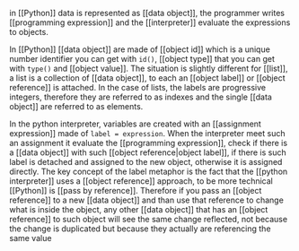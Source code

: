 in [[Python]] data is represented as [[data object]], the programmer writes [[programming expression]] and the [[interpreter]] evaluate the expressions to objects.

In [[Python]] [[data object]] are made of [[object id]] which is a unique number identifier you can get with `id()`, [[object type]] that you can get with `type()` and [[object value]].
The situation is slightly different for [[list]], a list is a collection of [[data object]], to each an [[object label]] or [[object reference]] is attached. In the case of lists, the labels are progressive integers, therefore they are referred to as indexes and the single [[data object]] are referred to as elements.

In the python interpreter, variables are created with an [[assignment expression]] made of `label = expression`. When the interpreter meet such an assignment it evaluate the [[programming expression]], check if there is a [[data object]] with such [[object reference|object label]], if there is such label is detached and assigned to the new object, otherwise it is assigned directly.
The key concept of the label metaphor is the fact that the [[python interpreter]] uses a [[object reference]] approach, to be more technical [[Python]] is [[pass by reference]]. Therefore if you pass an [[object reference]] to a new [[data object]] and than use that reference to change what is inside the object, any other [[data object]] that has an [[object reference]] to such object will see the same change reflected, not because the change is duplicated but because they actually are referencing the same value
